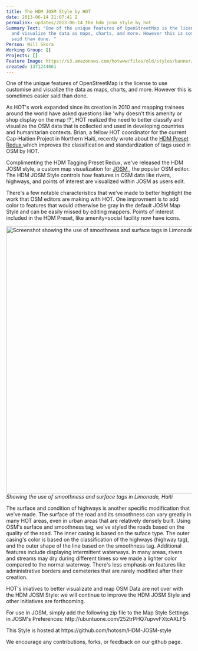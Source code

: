 ```yaml
---
title: The HDM JOSM Style by HOT
date: 2013-06-14 21:07:41 Z
permalink: updates/2013-06-14_the_hdm_josm_style_by_hot
Summary Text: "One of the unique features of OpenStreetMap is the license to use customise
  and visualize the data as maps, charts, and more. However this is sometimes easier
  said than done. "
Person: Will Skora
Working Group: []
Projects: []
Feature Image: https://s3.amazonaws.com/hotwww/files/old/styles/banner/public/image.jpeg
created: 1371244061
---
```


<p>One of the unique features of OpenStreetMap is the license to use customise and visualize the data as maps, charts, and more. However this is sometimes easier said than done.</p><p>As HOT's work expanded since its creation in 2010 and mapping trainees around the world have asked questions like 'why doesn't this amenity or shop display on the map !?', HOT realized the need to better classify and visualize the OSM data that is collected and used in developing countries and humanitarian contexts. Brian, a fellow HOT coordinator for the current Cap-Haitien Project in Northern Haiti, recently wrote about the <a href="http://hot.openstreetmap.org/updates/2013-06-07_humanitarian_data_model_redux"> HDM Preset Redux </a> which improves the classification and standardization of tags used in OSM by HOT.</p><p>Complimenting the HDM Tagging Preset Redux, we've released the HDM JOSM style, a custom map visualization for <a href="http://josm.openstreetmap.de">JOSM </a>, the popular OSM editor. The HDM JOSM Style controls how features in OSM data like rivers, highways, and points of interest are visualized within JOSM as users edit.</p><p>There's a few notable characteristics that we've made to better highlight the work that OSM editors are making with HOT. One improvment is to add color to features that would otherwise be gray in the default JOSM Map Style and can be easily missed by editing mappers. Points of interest included in the HDM Preset, like amenity=social facility now have icons.</p><p><img title="Smoothness and surface tags in Limonade, Haiti" src="https://s3.amazonaws.com/hotwww/files/old/image.jpeg" alt="Screenshot showing the use of smoothness and surface tags in Limonade, Haiti" height="724" width="1306"> <em>Showing the use of smoothness and surface tags in Limonade, Haiti</em></p><p>The surface and condition of highways is another specific modification that we've made. The surface of the road and its smoothness can vary greatly in many HOT areas, even in urban areas that are relatively densely built. Using OSM's surface and smoothness tag, we've styled the roads based on the quality of the road. The inner casing is based on the suface type. The outer casing's color is based on the classification of the highways (highway tag), and the outer shape of the line based on the smoothness tag. Additional features include displaying intermittent waterways. In many areas, rivers and streams may dry during different times so we made a lighter color compared to the normal waterway. There's less emphasis on features like administrative borders and cemeteries that are rarely modified after their creation.</p><p>HOT's iniatives to better visualizate and map OSM Data are not over with the HDM JOSM Style: we will continue to improve the HDM JOSM Style and other initiatives are forthcoming.</p><p>For use in JOSM, simply add the following zip file to the Map Style Settings in JOSM's Preferences: http://ubuntuone.com/252trPHQ7upvvFXtcAXLF5</p><p>This Style is hosted at https://github.com/hotosm/HDM-JOSM-style</p><p>We encourage any contributions, forks, or feedback on our github page.</p>
